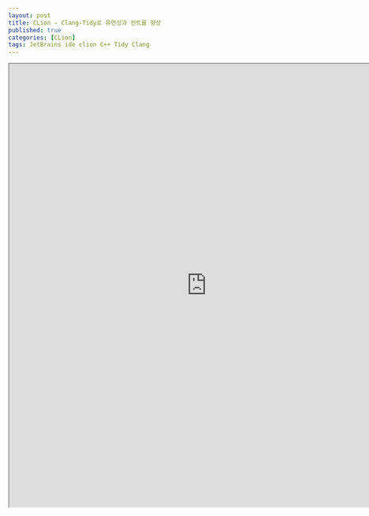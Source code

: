 ```yaml
---
layout: post
title: CLion - Clang-Tidy로 유연성과 컨트롤 향상
published: true
categories: [CLion]
tags: JetBrains ide clion C++ Tidy Clang
---
```

<iframe width="800" height="900" src="https://docs.google.com/document/d/e/2PACX-1vTB1mHHf5l2zAePK01R7T0nBdlcQ0I0lF0KprS63Z83XMis2Tuw6JRD3qkiM5Y5n6uAUArq2BxzsB-3/pub?embedded=true"></iframe>    
  